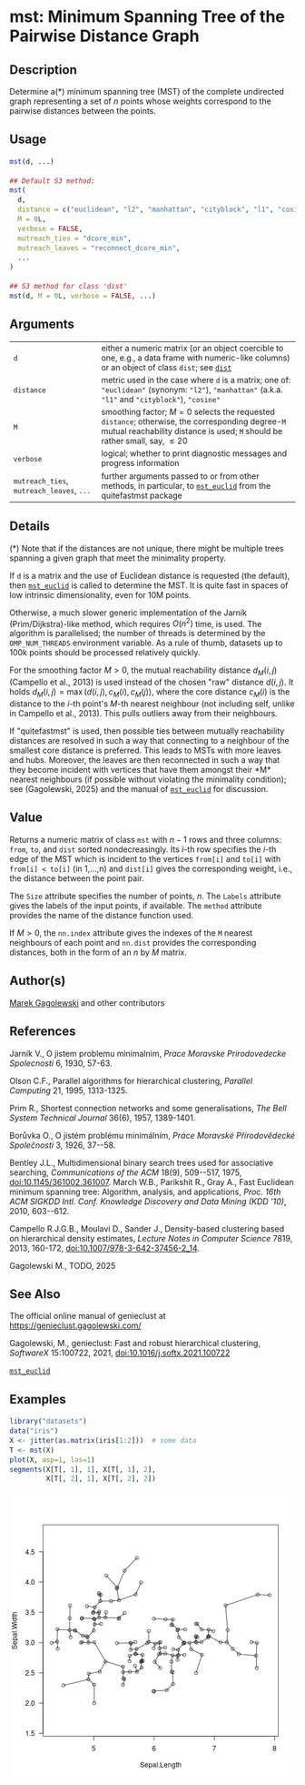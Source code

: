 # mst: Minimum Spanning Tree of the Pairwise Distance Graph

## Description

Determine a(\*) minimum spanning tree (MST) of the complete undirected graph representing a set of $n$ points whose weights correspond to the pairwise distances between the points.

## Usage

``` r
mst(d, ...)

## Default S3 method:
mst(
  d,
  distance = c("euclidean", "l2", "manhattan", "cityblock", "l1", "cosine"),
  M = 0L,
  verbose = FALSE,
  mutreach_ties = "dcore_min",
  mutreach_leaves = "reconnect_dcore_min",
  ...
)

## S3 method for class 'dist'
mst(d, M = 0L, verbose = FALSE, ...)
```

## Arguments

|  |  |
|----|----|
| `d` | either a numeric matrix (or an object coercible to one, e.g., a data frame with numeric-like columns) or an object of class `dist`; see [`dist`](https://stat.ethz.ch/R-manual/R-devel/library/stats/help/dist.html) |
| `distance` | metric used in the case where `d` is a matrix; one of: `"euclidean"` (synonym: `"l2"`), `"manhattan"` (a.k.a. `"l1"` and `"cityblock"`), `"cosine"` |
| `M` | smoothing factor; $M=0$ selects the requested `distance`; otherwise, the corresponding degree-`M` mutual reachability distance is used; `M` should be rather small, say, $\leq 20$ |
| `verbose` | logical; whether to print diagnostic messages and progress information |
| `mutreach_ties`, `mutreach_leaves`, `...` | further arguments passed to or from other methods, in particular, to [`mst_euclid`](https://quitefastmst.gagolewski.com/rapi/mst_euclid.html) from the <span class="pkg">quitefastmst</span> package |

## Details

(\*) Note that if the distances are not unique, there might be multiple trees spanning a given graph that meet the minimality property.

If `d` is a matrix and the use of Euclidean distance is requested (the default), then [`mst_euclid`](https://quitefastmst.gagolewski.com/rapi/mst_euclid.html) is called to determine the MST. It is quite fast in spaces of low intrinsic dimensionality, even for 10M points.

Otherwise, a much slower generic implementation of the Jarník (Prim/Dijkstra)-like method, which requires $O(n^2)$ time, is used. The algorithm is parallelised; the number of threads is determined by the `OMP_NUM_THREADS` environment variable. As a rule of thumb, datasets up to 100k points should be processed relatively quickly.

For the smoothing factor $M>0$, the mutual reachability distance $d_M(i,j)$ (Campello et al., 2013) is used instead of the chosen \"raw\" distance $d(i,j)$. It holds $d_M(i,j)=\max(d(i,j), c_M(i), c_M(j))$, where the core distance $c_M(i)$ is the distance to the $i$-th point\'s $M$-th nearest neighbour (not including self, unlike in Campello et al., 2013). This pulls outliers away from their neighbours.

If "quitefastmst" is used, then possible ties between mutually reachability distances are resolved in such a way that connecting to a neighbour of the smallest core distance is preferred. This leads to MSTs with more leaves and hubs. Moreover, the leaves are then reconnected in such a way that they become incident with vertices that have them amongst their \*M\* nearest neighbours (if possible without violating the minimality condition); see (Gagolewski, 2025) and the manual of [`mst_euclid`](https://quitefastmst.gagolewski.com/rapi/mst_euclid.html) for discussion.

## Value

Returns a numeric matrix of class `mst` with $n-1$ rows and three columns: `from`, `to`, and `dist` sorted nondecreasingly. Its $i$-th row specifies the $i$-th edge of the MST which is incident to the vertices `from[i]` and `to[i]` with `from[i] < to[i]` (in 1,\...,n) and `dist[i]` gives the corresponding weight, i.e., the distance between the point pair.

The `Size` attribute specifies the number of points, $n$. The `Labels` attribute gives the labels of the input points, if available. The `method` attribute provides the name of the distance function used.

If $M>0$, the `nn.index` attribute gives the indexes of the `M` nearest neighbours of each point and `nn.dist` provides the corresponding distances, both in the form of an $n$ by $M$ matrix.

## Author(s)

[Marek Gagolewski](https://www.gagolewski.com/) and other contributors

## References

Jarník V., O jistem problemu minimalnim, *Prace Moravske Prirodovedecke Spolecnosti* 6, 1930, 57-63.

Olson C.F., Parallel algorithms for hierarchical clustering, *Parallel Computing* 21, 1995, 1313-1325.

Prim R., Shortest connection networks and some generalisations, *The Bell System Technical Journal* 36(6), 1957, 1389-1401.

Borůvka O., O jistém problému minimálním, *Práce Moravské Přírodovědecké Společnosti* 3, 1926, 37--58.

Bentley J.L., Multidimensional binary search trees used for associative searching, *Communications of the ACM* 18(9), 509--517, 1975, [doi:10.1145/361002.361007](https://doi.org/10.1145/361002.361007). March W.B., Parikshit R., Gray A., Fast Euclidean minimum spanning tree: Algorithm, analysis, and applications, *Proc. 16th ACM SIGKDD Intl. Conf. Knowledge Discovery and Data Mining (KDD \'10)*, 2010, 603--612.

Campello R.J.G.B., Moulavi D., Sander J., Density-based clustering based on hierarchical density estimates, *Lecture Notes in Computer Science* 7819, 2013, 160-172, [doi:10.1007/978-3-642-37456-2_14](https://doi.org/10.1007/978-3-642-37456-2_14).

Gagolewski M., TODO, 2025

## See Also

The official online manual of <span class="pkg">genieclust</span> at <https://genieclust.gagolewski.com/>

Gagolewski, M., <span class="pkg">genieclust</span>: Fast and robust hierarchical clustering, *SoftwareX* 15:100722, 2021, [doi:10.1016/j.softx.2021.100722](https://doi.org/10.1016/j.softx.2021.100722)

[`mst_euclid`](https://quitefastmst.gagolewski.com/rapi/mst_euclid.html)

## Examples




``` r
library("datasets")
data("iris")
X <- jitter(as.matrix(iris[1:2]))  # some data
T <- mst(X)
plot(X, asp=1, las=1)
segments(X[T[, 1], 1], X[T[, 1], 2],
         X[T[, 2], 1], X[T[, 2], 2])
```

![plot of chunk mst](figure/mst-1.png)
